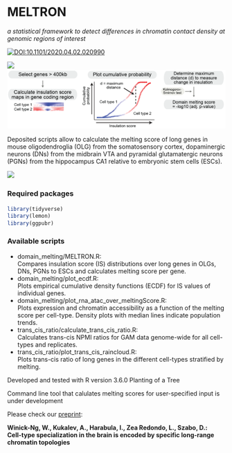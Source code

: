 # MELTRON 

_a statistical framework to detect differences in chromatin contact density at genomic regions of interest_

[![DOI:10.1101/2020.04.02.020990](http://img.shields.io/badge/DOI-10.1101/2020.04.02.020990-B31B1B.svg)](https://www.biorxiv.org/content/10.1101/2020.04.02.020990v1)

<img src="data/IS_gif.gif" width="400">

<img src="./data/meltron_pipeline.png" width="900">

Deposited scripts allow to calculate the melting score of long genes in mouse oligodendroglia (OLG) from the somatosensory cortex, dopaminergic neurons (DNs) from the midbrain VTA and pyramidal glutamatergic neurons (PGNs) from the hippocampus CA1 relative to embryonic stem cells (ESCs).

<img src="./data/melting_examples.png" width="900">

### Required packages
```r
library(tidyverse)
library(lemon)
library(ggpubr)
```

### Available scripts
- domain_melting/MELTRON.R:   
   Compares insulation score (IS) distributions over long genes in OLGs, DNs, PGNs to ESCs and calculates melting score per gene.   
- domain_melting/plot_ecdf.R:  
   Plots empirical cumulative density functions (ECDF) for IS values of individual genes.   
- domain_melting/plot_rna_atac_over_meltingScore.R:  
   Plots expression and chromatin accessibility as a function of the melting score per cell-type. Density plots with median lines indicate population trends.   
- trans_cis_ratio/calculate_trans_cis_ratio.R:  
   Calculates trans-cis NPMI ratios for GAM data genome-wide for all cell-types and replicates.   
- trans_cis_ratio/plot_trans_cis_raincloud.R:  
   Plots trans-cis ratio of long genes in the different cell-types stratified by melting.   


Developed and tested with R version 3.6.0 Planting of a Tree

Command line tool that calulates melting scores for user-specified input is under development


Please check our [preprint](https://www.biorxiv.org/content/10.1101/2020.04.02.020990v1):

__Winick-Ng, W., Kukalev, A., Harabula, I., Zea Redondo, L., Szabo, D.:  
Cell-type specialization in the brain is encoded by specific long-range chromatin topologies__



